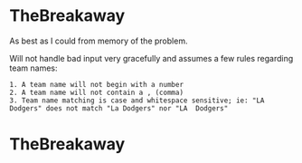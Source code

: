 # TheBreakaway
As best as I could from memory of the problem.

Will not handle bad input very gracefully and assumes a few rules regarding team names:
```
1. A team name will not begin with a number
2. A team name will not contain a , (comma)
3. Team name matching is case and whitespace sensitive; ie: "LA Dodgers" does not match "La Dodgers" nor "LA  Dodgers"
```
# TheBreakaway
